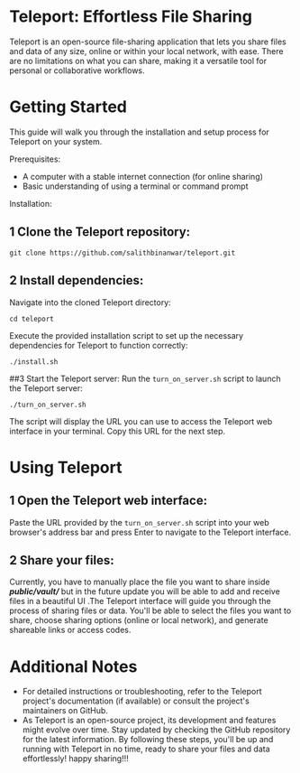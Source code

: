 # Teleport: Effortless File Sharing
Teleport is an open-source file-sharing application that lets you share files and data of any size, online or within your local network, with ease. There are no limitations on what you can share, making it a versatile tool for personal or collaborative workflows.

# Getting Started
This guide will walk you through the installation and setup process for Teleport on your system.

Prerequisites:
- A computer with a stable internet connection (for online sharing)
- Basic understanding of using a terminal or command prompt

Installation: <br>
## 1 Clone the Teleport repository:
```
git clone https://github.com/salithbinanwar/teleport.git
```
## 2 Install dependencies:
Navigate into the cloned Teleport directory:
```
cd teleport
```
Execute the provided installation script to set up the necessary dependencies for Teleport to function correctly:
```
./install.sh
```
##3 Start the Teleport server:
Run the `turn_on_server.sh` script to launch the Teleport server:

```
./turn_on_server.sh
```
The script will display the URL you can use to access the Teleport web interface in your terminal. Copy this URL for the next step.

# Using Teleport
## 1 Open the Teleport web interface:
Paste the URL provided by the `turn_on_server.sh` script into your web browser's address bar and press Enter to navigate to the Teleport interface. <br>
## 2 Share your files:
Currently, you have to manually place the file you want to share inside ***public/vault/*** but in the future update you will be able to add and receive files in a beautiful UI .The Teleport interface will guide you through the process of sharing files or data. You'll be able to select the files you want to share, choose sharing options (online or local network), and generate shareable links or access codes.

# Additional Notes
- For detailed instructions or troubleshooting, refer to the Teleport project's documentation (if available) or consult the project's maintainers on GitHub. <br>
- As Teleport is an open-source project, its development and features might evolve over time. Stay updated by checking the GitHub repository for the latest information.
By following these steps, you'll be up and running with Teleport in no time, ready to share your files and data effortlessly!
happy sharing!!!
